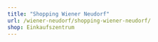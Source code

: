 ```yaml
---
title: "Shopping Wiener Neudorf"
url: /wiener-neudorf/shopping-wiener-neudorf/
shop: Einkaufszentrum
---
```


